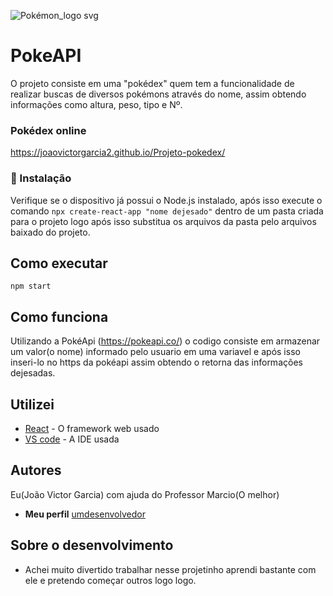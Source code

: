 ![Pokémon_logo svg](https://github.com/JoaoVictorGarcia2/Projeto-pokedex/assets/125100615/bf9b6636-0ad2-4a5e-ab94-5faf3669b44b)

# PokeAPI

O projeto consiste em uma "pokédex" quem tem a funcionalidade de realizar buscas de diversos pokémons através do nome, assim obtendo informações como altura, peso, tipo e Nº.

### Pokédex online
https://joaovictorgarcia2.github.io/Projeto-pokedex/

### 🔧 Instalação

Verifique se o dispositivo já possui o Node.js instalado, após isso execute o comando
`npx create-react-app "nome dejesado"` dentro de um pasta criada para o projeto logo após isso
substitua os arquivos da pasta pelo arquivos baixado do projeto.

## Como executar

`npm start`

## Como funciona

Utilizando a PokéApi (https://pokeapi.co/) o codigo consiste em armazenar um valor(o nome) informado pelo usuario
em uma variavel e após isso inseri-lo no https da pokéapi assim obtendo o retorna das informações dejesadas.

## Utilizei

* [React](https://react.dev/) - O framework web usado
* [VS code](https://code.visualstudio.com/) - A IDE usada


## Autores

Eu(João Victor Garcia) com ajuda do Professor Marcio(O melhor)

* **Meu perfil** [umdesenvolvedor](https://github.com/JoaoVictorGarcia2)


## Sobre o desenvolvimento

* Achei muito divertido trabalhar nesse projetinho aprendi bastante com ele e pretendo começar outros logo logo.
